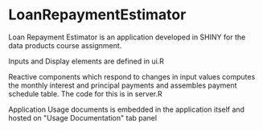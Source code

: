# LoanRepaymentEstimator

Loan Repayment Estimator is an application developed in SHINY for the data products course assignment.  

Inputs and Display elements are defined in ui.R

Reactive components which respond to changes in input values computes the monthly interest and principal payments and assembles payment schedule table.  The code for this is in server.R 

Application Usage documents is embedded in the application itself and hosted on "Usage Documentation" tab panel